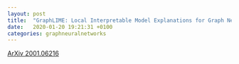 ```yaml
---
layout: post
title:  "GraphLIME: Local Interpretable Model Explanations for Graph Neural Networks"
date:   2020-01-20 19:21:31 +0100
categories: graphneuralnetworks
---
```




[ArXiv 2001.06216](https://arxiv.org/abs/2001.06216)
